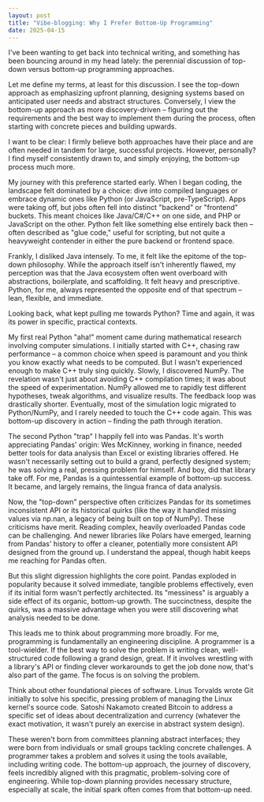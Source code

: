 ```yaml
---
layout: post
title: "Vibe-blogging: Why I Prefer Bottom-Up Programming"
date: 2025-04-15
---
```


I've been wanting to get back into technical writing, and something has been bouncing around in my head lately: the perennial discussion of top-down versus bottom-up programming approaches.

Let me define my terms, at least for this discussion. I see the top-down approach as emphasizing upfront planning, designing systems based on anticipated user needs and abstract structures. Conversely, I view the bottom-up approach as more discovery-driven – figuring out the requirements and the best way to implement them during the process, often starting with concrete pieces and building upwards.

I want to be clear: I firmly believe both approaches have their place and are often needed in tandem for large, successful projects. However, personally? I find myself consistently drawn to, and simply enjoying, the bottom-up process much more.

My journey with this preference started early. When I began coding, the landscape felt dominated by a choice: dive into compiled languages or embrace dynamic ones like Python (or JavaScript, pre-TypeScript). Apps were taking off, but jobs often fell into distinct "backend" or "frontend" buckets. This meant choices like Java/C#/C++ on one side, and PHP or JavaScript on the other. Python felt like something else entirely back then – often described as "glue code," useful for scripting, but not quite a heavyweight contender in either the pure backend or frontend space.

Frankly, I disliked Java intensely. To me, it felt like the epitome of the top-down philosophy. While the approach itself isn't inherently flawed, my perception was that the Java ecosystem often went overboard with abstractions, boilerplate, and scaffolding. It felt heavy and prescriptive. Python, for me, always represented the opposite end of that spectrum – lean, flexible, and immediate.

Looking back, what kept pulling me towards Python? Time and again, it was its power in specific, practical contexts.

My first real Python "aha!" moment came during mathematical research involving computer simulations. I initially started with C++, chasing raw performance – a common choice when speed is paramount and you think you know exactly what needs to be computed. But I wasn't experienced enough to make C++ truly sing quickly. Slowly, I discovered NumPy. The revelation wasn't just about avoiding C++ compilation times; it was about the speed of experimentation. NumPy allowed me to rapidly test different hypotheses, tweak algorithms, and visualize results. The feedback loop was drastically shorter. Eventually, most of the simulation logic migrated to Python/NumPy, and I rarely needed to touch the C++ code again. This was bottom-up discovery in action – finding the path through iteration.

The second Python "trap" I happily fell into was Pandas. It's worth appreciating Pandas' origin: Wes McKinney, working in finance, needed better tools for data analysis than Excel or existing libraries offered. He wasn't necessarily setting out to build a grand, perfectly designed system; he was solving a real, pressing problem for himself. And boy, did that library take off. For me, Pandas is a quintessential example of bottom-up success. It became, and largely remains, the lingua franca of data analysis.

Now, the "top-down" perspective often criticizes Pandas for its sometimes inconsistent API or its historical quirks (like the way it handled missing values via np.nan, a legacy of being built on top of NumPy). These criticisms have merit. Reading complex, heavily overloaded Pandas code can be challenging. And newer libraries like Polars have emerged, learning from Pandas' history to offer a cleaner, potentially more consistent API designed from the ground up. I understand the appeal, though habit keeps me reaching for Pandas often.

But this slight digression highlights the core point. Pandas exploded in popularity because it solved immediate, tangible problems effectively, even if its initial form wasn't perfectly architected. Its "messiness" is arguably a side effect of its organic, bottom-up growth. The succinctness, despite the quirks, was a massive advantage when you were still discovering what analysis needed to be done.

This leads me to think about programming more broadly. For me, programming is fundamentally an engineering discipline. A programmer is a tool-wielder. If the best way to solve the problem is writing clean, well-structured code following a grand design, great. If it involves wrestling with a library's API or finding clever workarounds to get the job done now, that's also part of the game. The focus is on solving the problem.

Think about other foundational pieces of software. Linus Torvalds wrote Git initially to solve his specific, pressing problem of managing the Linux kernel's source code. Satoshi Nakamoto created Bitcoin to address a specific set of ideas about decentralization and currency (whatever the exact motivation, it wasn't purely an exercise in abstract system design).

These weren't born from committees planning abstract interfaces; they were born from individuals or small groups tackling concrete challenges. A programmer takes a problem and solves it using the tools available, including writing code. The bottom-up approach, the journey of discovery, feels incredibly aligned with this pragmatic, problem-solving core of engineering. While top-down planning provides necessary structure, especially at scale, the initial spark often comes from that bottom-up need.
